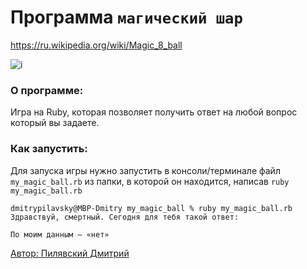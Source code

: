 # Программа `магический шар`
https://ru.wikipedia.org/wiki/Magic_8_ball

![i](https://user-images.githubusercontent.com/72647581/100867257-fdad2680-34aa-11eb-966c-a87353c0d846.jpeg)

### О программе:
Игра на Ruby, которая позволяет получить ответ на любой вопрос который вы задаете.

### Как запустить:
Для запуска игры нужно запустить в консоли/терминале файл `my_magic_ball.rb` из папки, в которой он находится,
написав `ruby my_magic_ball.rb`

```
dmitrypilavsky@MBP-Dmitry my_magic_ball % ruby my_magic_ball.rb
Здравствуй, смертный. Сегодня для тебя такой ответ:

По моим данным — «нет»
```

[Автор: Пилявский Дмитрий](https://github.com/prog-dsp)
